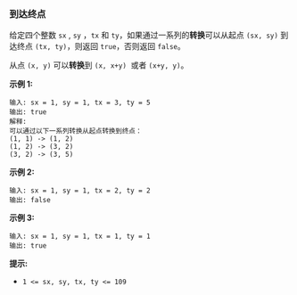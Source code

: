 ### 到达终点 ###
给定四个整数 `sx` , `sy` ，`tx` 和 `ty`，如果通过一系列的**转换**可以从起点 `(sx, sy)` 到达终点 `(tx, ty)`，则返回 `true`，否则返回 `false`。

从点 `(x, y)` 可以**转换**到 `(x, x+y)`  或者 `(x+y, y)`。



**示例 1:**

```
输入: sx = 1, sy = 1, tx = 3, ty = 5
输出: true
解释:
可以通过以下一系列转换从起点转换到终点：
(1, 1) -> (1, 2)
(1, 2) -> (3, 2)
(3, 2) -> (3, 5)
```

**示例 2:**

```
输入: sx = 1, sy = 1, tx = 2, ty = 2 
输出: false
```

**示例 3:**

```
输入: sx = 1, sy = 1, tx = 1, ty = 1 
输出: true
```



**提示:**

* `1 <= sx, sy, tx, ty <= 109`

